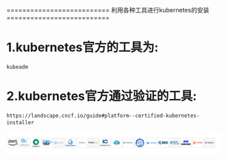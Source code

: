 ========================== 利用各种工具进行kubernetes的安装 ==========================
# 1.kubernetes官方的工具为:
```
kubeadm
```

# 2.kubernetes官方通过验证的工具:
```
https://landscape.cncf.io/guide#platform--certified-kubernetes-installer
```
<img src="./picture/k8s-install-tools.jpg">

